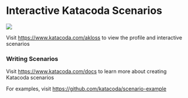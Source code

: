# Interactive Katacoda Scenarios

[![](http://shields.katacoda.com/katacoda/akloss/count.svg)](https://www.katacoda.com/akloss "Get your profile on Katacoda.com")

Visit https://www.katacoda.com/akloss to view the profile and interactive scenarios

### Writing Scenarios
Visit https://www.katacoda.com/docs to learn more about creating Katacoda scenarios

For examples, visit https://github.com/katacoda/scenario-example
